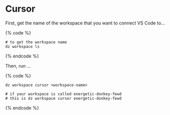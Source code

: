 # Cursor

First, get the name of the workspace that you want to connect VS Code to...

{% code %}
```
# to get the workspace name
dz workspace ls
```
{% endcode %}

Then, run ...

{% code %}
```
dz workspace cursor <workspace-name>

# if your workspace is called energetic-donkey-fewd
# this is dz workspace cursor energetic-donkey-fewd
```
{% endcode %}
